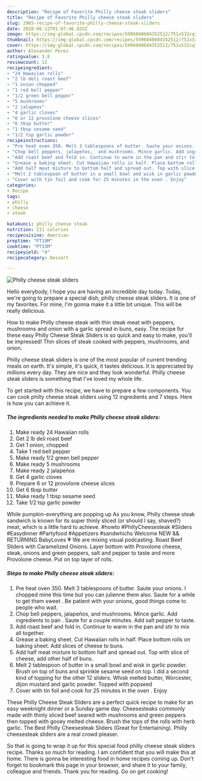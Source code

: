 ```yaml
---
description: "Recipe of Favorite Philly cheese steak sliders"
title: "Recipe of Favorite Philly cheese steak sliders"
slug: 2965-recipe-of-favorite-philly-cheese-steak-sliders
date: 2020-06-12T01:07:46.825Z
image: https://img-global.cpcdn.com/recipes/5996040604352512/751x532cq70/philly-cheese-steak-sliders-recipe-main-photo.jpg
thumbnail: https://img-global.cpcdn.com/recipes/5996040604352512/751x532cq70/philly-cheese-steak-sliders-recipe-main-photo.jpg
cover: https://img-global.cpcdn.com/recipes/5996040604352512/751x532cq70/philly-cheese-steak-sliders-recipe-main-photo.jpg
author: Alexander Perez
ratingvalue: 3.8
reviewcount: 12
recipeingredient:
- "24 Hawaiian rolls"
- "2 lb deli roast beef"
- "1 onion chopped"
- "1 red bell pepper"
- "1/2 green bell pepper"
- "5 mushrooms"
- "2 jalapeos"
- "4 garlic cloves"
- "6 or 12 provolone cheese slices"
- "6 tbsp butter"
- "1 tbsp sesame seed"
- "1/2 tsp garlic powder"
recipeinstructions:
- "Pre heat oven 350. Melt 3 tablespoons of butter. Saute your onions. I chopped mine this time but you can julienne them also. Saute for a while to get them sweet . Be patient with your onions, good things come to people who wait."
- "Chop bell peppers, jalapeños,  and mushrooms. Mince garlic. Add ingredients to pan . Saute for a couple minutes. Add salt pepper to taste."
- "Add roast beef and fold in. Continue to warm in the pan and stir to mix all together."
- "Grease a baking sheet. Cut Hawaiian rolls in half. Place bottom rolls on baking sheet. Add slices of cheese to buns."
- "Add half meat mixture to bottom half and spread out. Top with slice of cheese, add other half of buns."
- "Melt 2 tablespoon of butter in a small bowl and wisk in garlic powder. Brush on top of buns and sprinkle sesame seed on top.                         I did a second kind of topping for the other 12 sliders.  Whisk melted butter, Worcester, dijon mustard and garlic powder. Topped with popseed"
- "Cover with tin foil and cook for 25 minutes in the oven . Enjoy"
categories:
- Recipe
tags:
- philly
- cheese
- steak

katakunci: philly cheese steak 
nutrition: 211 calories
recipecuisine: American
preptime: "PT19M"
cooktime: "PT33M"
recipeyield: "4"
recipecategory: Dessert

---
```



![Philly cheese steak sliders](https://img-global.cpcdn.com/recipes/5996040604352512/751x532cq70/philly-cheese-steak-sliders-recipe-main-photo.jpg)

Hello everybody, I hope you are having an incredible day today. Today, we're going to prepare a special dish, philly cheese steak sliders. It is one of my favorites. For mine, I'm gonna make it a little bit unique. This will be really delicious.

How to make Philly cheese steak with thin steak meat with peppers, mushrooms and onion with a garlic spread in buns, easy. The recipe for these easy Philly Cheese Steak Sliders is so quick and easy to make, you&#39;ll be impressed! Thin slices of steak cooked with peppers, mushrooms, and onion.

Philly cheese steak sliders is one of the most popular of current trending meals on earth. It's simple, it's quick, it tastes delicious. It is appreciated by millions every day. They are nice and they look wonderful. Philly cheese steak sliders is something that I've loved my whole life.


To get started with this recipe, we have to prepare a few components. You can cook philly cheese steak sliders using 12 ingredients and 7 steps. Here is how you can achieve it.

<!--inarticleads1-->

##### The ingredients needed to make Philly cheese steak sliders:

1. Make ready 24 Hawaiian rolls
1. Get 2 lb deli roast beef
1. Get 1 onion, chopped
1. Take 1 red bell pepper
1. Make ready 1/2 green bell pepper
1. Make ready 5 mushrooms
1. Make ready 2 jalapeños
1. Get 4 garlic cloves
1. Prepare 6 or 12 provolone cheese slices
1. Get 6 tbsp butter
1. Make ready 1 tbsp sesame seed
1. Take 1/2 tsp garlic powder


While pumpkin-everything are popping up As you know, Philly cheese steak sandwich is known for its super thinly sliced (or should I say, shaved?) meat, which is a little hard to achieve. #howto #PhillyCheesesteak #Sliders #Easydinner #Partyfood #Appetizers #sandwhichs Welcome NEW &amp;&amp; RETURNING BabyLoves 💗 We are mixing visual podcasting. Roast Beef Sliders with Caramelized Onions. Layer bottom with Provolone cheese, steak, onions and green peppers, salt and pepper to taste and more Provolone cheese. Put on top layer of rolls. 

<!--inarticleads2-->

##### Steps to make Philly cheese steak sliders:

1. Pre heat oven 350. Melt 3 tablespoons of butter. Saute your onions. I chopped mine this time but you can julienne them also. Saute for a while to get them sweet . Be patient with your onions, good things come to people who wait.
1. Chop bell peppers, jalapeños,  and mushrooms. Mince garlic. Add ingredients to pan . Saute for a couple minutes. Add salt pepper to taste.
1. Add roast beef and fold in. Continue to warm in the pan and stir to mix all together.
1. Grease a baking sheet. Cut Hawaiian rolls in half. Place bottom rolls on baking sheet. Add slices of cheese to buns.
1. Add half meat mixture to bottom half and spread out. Top with slice of cheese, add other half of buns.
1. Melt 2 tablespoon of butter in a small bowl and wisk in garlic powder. Brush on top of buns and sprinkle sesame seed on top.                         I did a second kind of topping for the other 12 sliders.  Whisk melted butter, Worcester, dijon mustard and garlic powder. Topped with popseed
1. Cover with tin foil and cook for 25 minutes in the oven . Enjoy


These Philly Cheese Steak Sliders are a perfect quick recipe to make for an easy weeknight dinner or a Sunday game day. Cheesesteaks commonly made with thinly sliced beef seared with mushrooms and green peppers then topped with gooey melted cheese. Brush the tops of the rolls with herb garlic. The Best Philly Cheesesteak Sliders (Great for Entertaining). Philly cheesesteak sliders are a real crowd pleaser. 

So that is going to wrap it up for this special food philly cheese steak sliders recipe. Thanks so much for reading. I am confident that you will make this at home. There is gonna be interesting food in home recipes coming up. Don't forget to bookmark this page in your browser, and share it to your family, colleague and friends. Thank you for reading. Go on get cooking!
